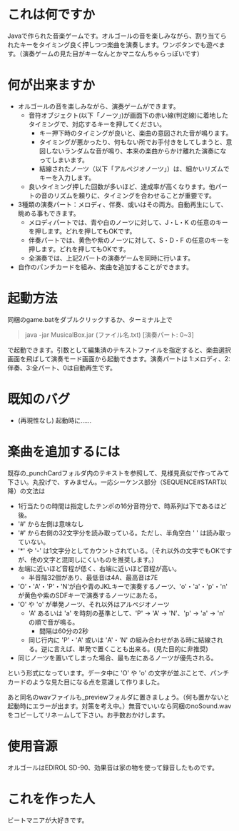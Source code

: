 # これは何ですか
Javaで作られた音楽ゲームです。オルゴールの音を楽しみながら、割り当てられたキーをタイミング良く押しつつ楽曲を演奏します。ワンボタンでも遊べます。（演奏ゲームの見た目がキーなんとかマニなんちゃらっぽいです）

# 何が出来ますか
- オルゴールの音を楽しみながら、演奏ゲームができます。
  - 音符オブジェクト(以下「ノーツ」)が画面下の赤い線(判定線)に着地したタイミングで、対応するキーを押してください。
    - キー押下時のタイミングが良いと、楽曲の意図された音が鳴ります。
    - タイミングが悪かったり、何もない所でお手付きをしてしまうと、意図しないランダムな音が鳴り、本来の楽曲からかけ離れた演奏になってしまいます。
    - 結線されたノーツ（以下「アルペジオノーツ」）は、細かいリズムでキーを入力します。
  - 良いタイミング押した回数が多いほど、達成率が高くなります。他パートの音のリズムを頼りに、タイミングを合わせることが重要です。
- 3種類の演奏パート：メロディ、伴奏、或いはその両方。自動再生にして、眺める事もできます。
  - メロディパートでは、青や白のノーツに対して、J・L・K の任意のキーを押します。どれを押してもOKです。
  - 伴奏パートでは、黄色や紫のノーツに対して、S・D・F の任意のキーを押します。どれを押してもOKです。
  - 全演奏では、上記2パートの演奏ゲームを同時に行います。
- 自作のパンチカードを組み、楽曲を追加することができます。

# 起動方法
同梱のgame.batをダブルクリックするか、ターミナル上で

> java -jar MusicalBox.jar (ファイル名.txt) [演奏パート: 0~3]

で起動できます。引数として編集済のテキストファイルを指定すると、楽曲選択画面を飛ばして演奏モード画面から起動できます。演奏パートは 1:メロディ、2:伴奏、3:全パート、0は自動再生です。

# 既知のバグ
- (再現性なし) 起動時に……


# 楽曲を追加するには
既存の_punchCardフォルダ内のテキストを参照して、見様見真似で作ってみて下さい。丸投げで、すみません。一応シーケンス部分（SEQUENCE#START以降）の文法は
- 1行当たりの時間は指定したテンポの16分音符分で、時系列は下であるほど後。
- '#' から左側は意味なし
- '#' から右側の32文字分を読み取っている。ただし、半角空白 ' ' は読み取っていない。
- '*' や '-' は1文字分としてカウントされている。（それ以外の文字でもOKですが、他の文字と混同しにくいものを推奨します。）
- 左端に近いほど音程が低く、右端に近いほど音程が高い。
  - 半音階32個があり、最低音は4A、最高音は7E
- 'O'・'A'・'P'・'N'が白や青のJKLキーで演奏するノーツ、'o'・'a'・'p'・'n' が黄色や紫のSDFキーで演奏するノーツにあたる。
- 'O' や 'o' が単発ノーツ、それ以外はアルペジオノーツ
  - 'A' あるいは 'a' を時刻の基準として、'P' → 'A' → 'N'、'p' → 'a' → 'n' の順で音が鳴る。
    - 間隔は60分の2秒
  - 同じ行内に 'P'・'A' 或いは 'A'・'N' の組み合わせがある時に結線される。逆に言えば、単発で置くことも出来る。(見た目的に非推奨)
- 同じノーツを置いてしまった場合、最も左にあるノーツが優先される。

という形式になっています。データ中に 'O' や 'o' の文字が並ぶことで、パンチカードのような見た目になる点を意識して作りました。

あと同名のwavファイルも_previewフォルダに置きましょう。（何も置かないと起動時にエラーが出ます。対策を考え中。）無音でいいなら同梱のnoSound.wavをコピーしてリネームして下さい。お手数おかけします。

# 使用音源
オルゴールはEDIROL SD-90、効果音は家の物を使って録音したものです。

# これを作った人
ビートマニアが大好きです。
